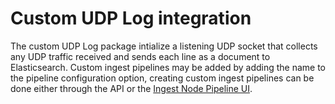 # Custom UDP Log integration

The custom UDP Log package intialize a listening UDP socket that collects any UDP traffic received and sends each line as a document to Elasticsearch.
Custom ingest pipelines may be added by adding the name to the pipeline configuration option, creating custom ingest pipelines can be done either through the API or the [Ingest Node Pipeline UI](/app/management/ingest/ingest_pipelines/).

